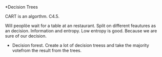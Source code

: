 *Decision Trees

CART is an algorthm. C4.5.

Will peoplöe wait for a table at an restaurant. Split on different feautures as an decision. Information and entropy. Low entropy is good. Because we are sure of our decision.



* Decision forest. Create a lot of decision treess and take the majority votefrom the result from the trees.
